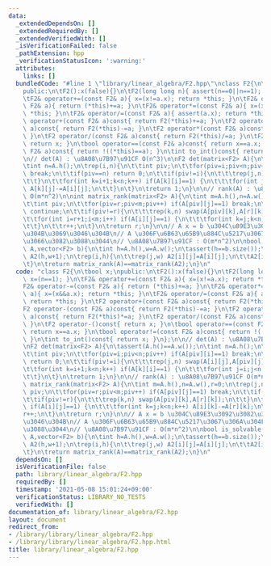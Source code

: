 ```yaml
---
data:
  _extendedDependsOn: []
  _extendedRequiredBy: []
  _extendedVerifiedWith: []
  _isVerificationFailed: false
  _pathExtension: hpp
  _verificationStatusIcon: ':warning:'
  attributes:
    links: []
  bundledCode: "#line 1 \"library/linear_algebra/F2.hpp\"\nclass F2{\n\tbool x;\n\
    public:\n\tF2():x(false){}\n\tF2(long long n){ assert(n==0||n==1); x=(n==1); }\n\
    \tF2& operator+=(const F2& a){ x=(x!=a.x); return *this; }\n\tF2& operator-=(const\
    \ F2& a){ return (*this)+=a; }\n\tF2& operator*=(const F2& a){ x=(x&&a.x); return\
    \ *this; }\n\tF2& operator/=(const F2& a){ assert(a.x); return *this; }\n\tF2\
    \ operator+(const F2& a)const{ return F2(*this)+=a; }\n\tF2 operator-(const F2&\
    \ a)const{ return F2(*this)-=a; }\n\tF2 operator*(const F2& a)const{ return F2(*this)*=a;\
    \ }\n\tF2 operator/(const F2& a)const{ return F2(*this)/=a; }\n\tF2 operator-()const{\
    \ return x; }\n\tbool operator==(const F2& a)const{ return x==a.x; }\n\tbool operator!=(const\
    \ F2& a)const{ return !((*this)==a); }\n\tint to_int()const{ return x; }\n};\n\
    \n// det(A) : \u8A08\u7B97\u91CF O(n^3)\n\nF2 det(matrix<F2> A){\n\tassert(A.h()==A.w());\n\
    \tint n=A.h();\n\trep(i,n){\n\t\tint piv;\n\t\tfor(piv=i;piv<n;piv++) if(A[piv][i]==1)\
    \ break;\n\t\tif(piv==n) return 0;\n\t\tif(piv!=i){\n\t\t\trep(j,n) swap(A[i][j],A[piv][j]);\n\
    \t\t}\n\t\tfor(int k=i+1;k<n;k++) if(A[k][i]==1) {\n\t\t\tfor(int j=i;j<n;j++)\
    \ A[k][j]-=A[i][j];\n\t\t}\n\t}\n\treturn 1;\n}\n\n// rank(A) : \u8A08\u7B97\u91CF\
    \ O(m*n^2)\n\nint matrix_rank(matrix<F2> A){\n\tint m=A.h(),n=A.w(),r=0;\n\trep(j,n){\n\
    \t\tint piv;\n\t\tfor(piv=r;piv<m;piv++) if(A[piv][j]==1) break;\n\t\tif(piv==m)\
    \ continue;\n\t\tif(piv!=r){\n\t\t\trep(k,n) swap(A[piv][k],A[r][k]);\n\t\t}\n\
    \t\tfor(int i=r+1;i<m;i++) if(A[i][j]==1) {\n\t\t\tfor(int k=j;k<n;k++) A[i][k]-=A[r][k];\n\
    \t\t}\n\t\tr++;\n\t}\n\treturn r;\n}\n\n// A x = b \u304C\u89E3\u3092\u3082\u3064\
    \u304B\u3069\u3046\u304B\n// A \u306F\u6B63\u65B9\u884C\u5217\u3067\u306A\u304F\
    \u3066\u3082\u3088\u3044\n// \u8A08\u7B97\u91CF : O(m*n^2)\n\nbool is_solvable(matrix<F2>\
    \ A,vector<F2> b){\n\tint h=A.h(),w=A.w();\n\tassert(h==b.size());\n\tmatrix<F2>\
    \ A2(h,w+1);\n\trep(i,h){\n\t\trep(j,w) A2[i][j]=A[i][j];\n\t\tA2[i][w]=b[i];\n\
    \t}\n\treturn matrix_rank(A)==matrix_rank(A2);\n}\n"
  code: "class F2{\n\tbool x;\npublic:\n\tF2():x(false){}\n\tF2(long long n){ assert(n==0||n==1);\
    \ x=(n==1); }\n\tF2& operator+=(const F2& a){ x=(x!=a.x); return *this; }\n\t\
    F2& operator-=(const F2& a){ return (*this)+=a; }\n\tF2& operator*=(const F2&\
    \ a){ x=(x&&a.x); return *this; }\n\tF2& operator/=(const F2& a){ assert(a.x);\
    \ return *this; }\n\tF2 operator+(const F2& a)const{ return F2(*this)+=a; }\n\t\
    F2 operator-(const F2& a)const{ return F2(*this)-=a; }\n\tF2 operator*(const F2&\
    \ a)const{ return F2(*this)*=a; }\n\tF2 operator/(const F2& a)const{ return F2(*this)/=a;\
    \ }\n\tF2 operator-()const{ return x; }\n\tbool operator==(const F2& a)const{\
    \ return x==a.x; }\n\tbool operator!=(const F2& a)const{ return !((*this)==a);\
    \ }\n\tint to_int()const{ return x; }\n};\n\n// det(A) : \u8A08\u7B97\u91CF O(n^3)\n\
    \nF2 det(matrix<F2> A){\n\tassert(A.h()==A.w());\n\tint n=A.h();\n\trep(i,n){\n\
    \t\tint piv;\n\t\tfor(piv=i;piv<n;piv++) if(A[piv][i]==1) break;\n\t\tif(piv==n)\
    \ return 0;\n\t\tif(piv!=i){\n\t\t\trep(j,n) swap(A[i][j],A[piv][j]);\n\t\t}\n\
    \t\tfor(int k=i+1;k<n;k++) if(A[k][i]==1) {\n\t\t\tfor(int j=i;j<n;j++) A[k][j]-=A[i][j];\n\
    \t\t}\n\t}\n\treturn 1;\n}\n\n// rank(A) : \u8A08\u7B97\u91CF O(m*n^2)\n\nint\
    \ matrix_rank(matrix<F2> A){\n\tint m=A.h(),n=A.w(),r=0;\n\trep(j,n){\n\t\tint\
    \ piv;\n\t\tfor(piv=r;piv<m;piv++) if(A[piv][j]==1) break;\n\t\tif(piv==m) continue;\n\
    \t\tif(piv!=r){\n\t\t\trep(k,n) swap(A[piv][k],A[r][k]);\n\t\t}\n\t\tfor(int i=r+1;i<m;i++)\
    \ if(A[i][j]==1) {\n\t\t\tfor(int k=j;k<n;k++) A[i][k]-=A[r][k];\n\t\t}\n\t\t\
    r++;\n\t}\n\treturn r;\n}\n\n// A x = b \u304C\u89E3\u3092\u3082\u3064\u304B\u3069\
    \u3046\u304B\n// A \u306F\u6B63\u65B9\u884C\u5217\u3067\u306A\u304F\u3066\u3082\
    \u3088\u3044\n// \u8A08\u7B97\u91CF : O(m*n^2)\n\nbool is_solvable(matrix<F2>\
    \ A,vector<F2> b){\n\tint h=A.h(),w=A.w();\n\tassert(h==b.size());\n\tmatrix<F2>\
    \ A2(h,w+1);\n\trep(i,h){\n\t\trep(j,w) A2[i][j]=A[i][j];\n\t\tA2[i][w]=b[i];\n\
    \t}\n\treturn matrix_rank(A)==matrix_rank(A2);\n}\n"
  dependsOn: []
  isVerificationFile: false
  path: library/linear_algebra/F2.hpp
  requiredBy: []
  timestamp: '2021-05-08 15:01:24+09:00'
  verificationStatus: LIBRARY_NO_TESTS
  verifiedWith: []
documentation_of: library/linear_algebra/F2.hpp
layout: document
redirect_from:
- /library/library/linear_algebra/F2.hpp
- /library/library/linear_algebra/F2.hpp.html
title: library/linear_algebra/F2.hpp
---
```

